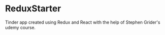 # ReduxStarter

Tinder app created using Redux and React with the help of Stephen Grider's udemy course.

